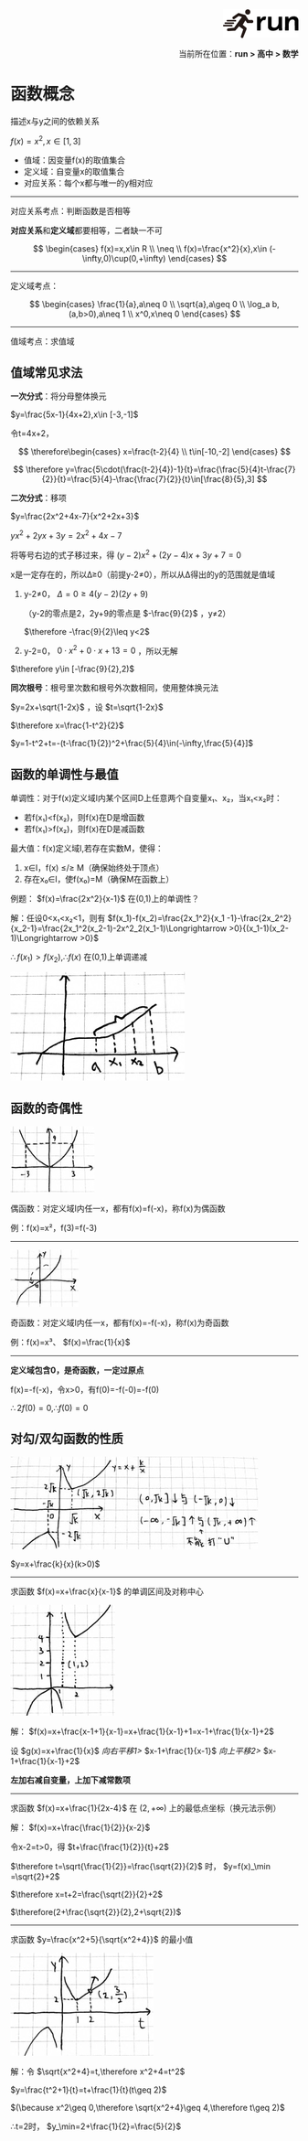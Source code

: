 <div align="right"><a href="https://github.com/YuXiang187/run"><img src="./assets/run.png"></a></div>
<p align="right">当前所在位置：<strong>run > 高中 > 数学</strong></p>

# 函数概念

描述x与y之间的依赖关系

$f(x)=x^2,x\in[1,3]$

* 值域：因变量f(x)的取值集合
* 定义域：自变量x的取值集合
* 对应关系：每个x都与唯一的y相对应

---

对应关系考点：判断函数是否相等

**对应关系**和**定义域**都要相等，二者缺一不可

$$
\begin{cases}
f(x)=x,x\in R \\
\neq \\
f(x)=\frac{x^2}{x},x\in (-\infty,0)\cup(0,+\infty)
\end{cases}
$$

---

定义域考点：

$$
\begin{cases}
\frac{1}{a},a\neq 0 \\
\sqrt{a},a\geq 0 \\
\log_a b,(a,b>0),a\neq 1 \\
x^0,x\neq 0
\end{cases}
$$

---

值域考点：求值域

## 值域常见求法

**一次分式**：将分母整体换元

$y=\frac{5x-1}{4x+2},x\in [-3,-1]$

令t=4x+2，

$$
\therefore\begin{cases}
x=\frac{t-2}{4} \\
t\in[-10,-2]
\end{cases}
$$

$$
\therefore y=\frac{5\cdot(\frac{t-2}{4})-1}{t}=\frac{\frac{5}{4}t-\frac{7}{2}}{t}=\frac{5}{4}-\frac{\frac{7}{2}}{t}\in[\frac{8}{5},3]
$$

**二次分式**：移项

$y=\frac{2x^2+4x-7}{x^2+2x+3}$

$yx^2+2yx+3y=2x^2+4x-7$

将等号右边的式子移过来，得 $(y-2)x^2+(2y-4)x+3y+7=0$

x是一定存在的，所以Δ≥0（前提y-2≠0），所以从Δ得出的y的范围就是值域

1. y-2≠0， $\Delta=0\geq 4(y-2)(2y+9)$ 

   （y-2的零点是2，2y+9的零点是 $-\frac{9}{2}$ ，y≠2）

    $\therefore -\frac{9}{2}\leq y<2$

2. y-2=0， $0\cdot x^2+0\cdot x+13=0$ ，所以无解

$\therefore y\in [-\frac{9}{2},2)$

**同次根号**：根号里次数和根号外次数相同，使用整体换元法

$y=2x+\sqrt{1-2x}$ ，设 $t=\sqrt{1-2x}$

$\therefore x=\frac{1-t^2}{2}$

$y=1-t^2+t=-(t-\frac{1}{2})^2+\frac{5}{4}\in(-\infty,\frac{5}{4}]$

## 函数的单调性与最值

单调性：对于f(x)定义域I内某个区间D上任意两个自变量x₁、x₂，当x₁<x₂时：

* 若f(x₁)<f(x₂)，则f(x)在D是增函数
* 若f(x₁)>f(x₂)，则f(x)在D是减函数

最大值：f(x)定义域I,若存在实数M，使得：

1. x∈I，f(x) ≤/≥ M（确保始终处于顶点）
2. 存在x₀∈I，使f(x₀)=M（确保M在函数上）

例题： $f(x)=\frac{2x^2}{x-1}$ 在(0,1)上的单调性？

解：任设0<x₁<x₂<1，则有 $f(x_1)-f(x_2)=\frac{2x_1^2}{x_1 -1}-\frac{2x_2^2}{x_2-1}=\frac{2x_1^2(x_2-1)-2x^2_2(x_1-1)\Longrightarrow >0}{(x_1-1)(x_2-1)\Longrightarrow >0}$

$\therefore f(x_1)>f(x_2),\therefore f(x)$ 在(0,1)上单调递减

![i](./assets/11.jpg)

## 函数的奇偶性

![i](./assets/12.jpg)

偶函数：对定义域I内任一x，都有f(x)=f(-x)，称f(x)为偶函数

例：f(x)=x²，f(3)=f(-3)

---

![i](./assets/13.jpg)

奇函数：对定义域I内任一x，都有f(x)=-f(-x)，称f(x)为奇函数

例：f(x)=x³、 $f(x)=\frac{1}{x}$

---

**定义域包含0，是奇函数，一定过原点**

f(x)=-f(-x)，令x>0，有f(0)=-f(-0)=-f(0)

$\therefore 2f(0)=0,\therefore f(0)=0$

## 对勾/双勾函数的性质

![i](./assets/19.jpg)

$y=x+\frac{k}{x}(k>0)$

---

求函数 $f(x)=x+\frac{x}{x-1}$ 的单调区间及对称中心

![i](./assets/20.jpg)

解： $f(x)=x+\frac{x-1+1}{x-1}=x+\frac{1}{x-1}+1=x-1+\frac{1}{x-1}+2$

设 $g(x)=x+\frac{1}{x}$ *向右平移1>* $x-1+\frac{1}{x-1}$ *向上平移2>* $x-1+\frac{1}{x-1}+2$

**左加右减自变量，上加下减常数项**

---

求函数 $f(x)=x+\frac{1}{2x-4}$ 在 $(2,+\infty)$ 上的最低点坐标（换元法示例）

解： $f(x)=x+\frac{\frac{1}{2}}{x-2}$

令x-2=t>0，得 $t+\frac{\frac{1}{2}}{t}+2$

$\therefore t=\sqrt{\frac{1}{2}}=\frac{\sqrt{2}}{2}$ 时， $y=f(x)_\min =\sqrt{2}+2$

$\therefore x=t+2=\frac{\sqrt{2}}{2}+2$

$\therefore(2+\frac{\sqrt{2}}{2},2+\sqrt{2})$

---

求函数 $y=\frac{x^2+5}{\sqrt{x^2+4}}$ 的最小值

![i](./assets/21.jpg)

解：令 $\sqrt{x^2+4}=t,\therefore x^2+4=t^2$

$y=\frac{t^2+1}{t}=t+\frac{1}{t}(t\geq 2)$

$(\because x^2\geq 0,\therefore \sqrt{x^2+4}\geq 4,\therefore t\geq 2)$

∴t=2时， $y_\min=2+\frac{1}{2}=\frac{5}{2}$